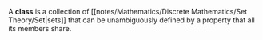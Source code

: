 A **class** is a collection of [[notes/Mathematics/Discrete Mathematics/Set Theory/Set|sets]] that can be unambiguously defined by a property that all its members share.